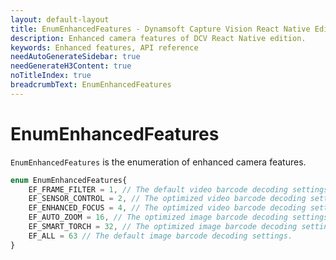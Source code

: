 ```yaml
---
layout: default-layout
title: EnumEnhancedFeatures - Dynamsoft Capture Vision React Native Edition
description: Enhanced camera features of DCV React Native edition.
keywords: Enhanced features, API reference
needAutoGenerateSidebar: true
needGenerateH3Content: true
noTitleIndex: true
breadcrumbText: EnumEnhancedFeatures
---
```


# EnumEnhancedFeatures

`EnumEnhancedFeatures` is the enumeration of enhanced camera features.

```js
enum EnumEnhancedFeatures{
    EF_FRAME_FILTER = 1, // The default video barcode decoding settings.
    EF_SENSOR_CONTROL = 2, // The optimized video barcode decoding settings for single barcode decoding.
    EF_ENHANCED_FOCUS = 4, // The optimized video barcode decoding settings when speed is prioritized.
    EF_AUTO_ZOOM = 16, // The optimized image barcode decoding settings when speed is prioritized.
    EF_SMART_TORCH = 32, // The optimized image barcode decoding settings when read-rate is prioritized.
    EF_ALL = 63 // The default image barcode decoding settings.
}
```

